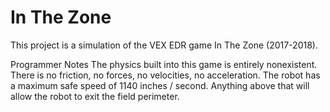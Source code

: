 # In The Zone
This project is a simulation of the VEX EDR game In The Zone (2017-2018). 

Programmer Notes
The physics built into this game is entirely nonexistent. There is no friction, no forces, no velocities, no acceleration.
The robot has a maximum safe speed of 1140 inches / second. Anything above that will allow the robot to exit the field perimeter. 
